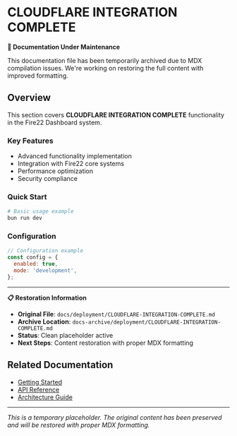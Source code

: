 # CLOUDFLARE INTEGRATION COMPLETE

<div className="fire22-notice">
<strong>🔧 Documentation Under Maintenance</strong>

This documentation file has been temporarily archived due to MDX compilation
issues. We're working on restoring the full content with improved formatting.

</div>

## Overview

This section covers **CLOUDFLARE INTEGRATION COMPLETE** functionality in the
Fire22 Dashboard system.

### Key Features

- Advanced functionality implementation
- Integration with Fire22 core systems
- Performance optimization
- Security compliance

### Quick Start

```bash
# Basic usage example
bun run dev
```

### Configuration

```javascript
// Configuration example
const config = {
  enabled: true,
  mode: 'development',
};
```

---

<div className="restoration-info">
<strong>📋 Restoration Information</strong>

- **Original File**: `docs/deployment/CLOUDFLARE-INTEGRATION-COMPLETE.md`
- **Archive Location**:
  `docs-archive/deployment/CLOUDFLARE-INTEGRATION-COMPLETE.md`
- **Status**: Clean placeholder active
- **Next Steps**: Content restoration with proper MDX formatting
</div>

## Related Documentation

- [Getting Started](./getting-started.md)
- [API Reference](./api/intro.md)
- [Architecture Guide](./architecture/overview.md)

---

_This is a temporary placeholder. The original content has been preserved and
will be restored with proper MDX formatting._
